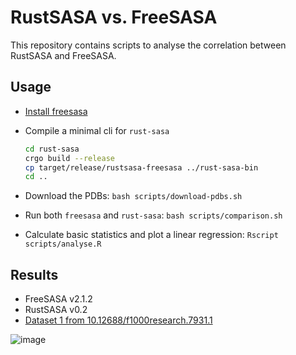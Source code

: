 # RustSASA vs. FreeSASA

This repository contains scripts to analyse the correlation between RustSASA and FreeSASA.

## Usage

- [Install freesasa](https://freesasa.github.io)
- Compile a minimal cli for `rust-sasa`

  ```bash
  cd rust-sasa
  crgo build --release
  cp target/release/rustsasa-freesasa ../rust-sasa-bin
  cd ..
  ```

- Download the PDBs: `bash scripts/download-pdbs.sh`

- Run both `freesasa` and `rust-sasa`: `bash scripts/comparison.sh`

- Calculate basic statistics and plot a linear regression: `Rscript scripts/analyse.R`

## Results

- FreeSASA v2.1.2
- RustSASA v0.2
- [Dataset 1 from 10.12688/f1000research.7931.1](https://pubmed.ncbi.nlm.nih.gov/26973785/)

![image](https://raw.githubusercontent.com/rvhonorato/rustsasa-freesasa-comparison/refs/heads/main/sasa_correlation.png)
